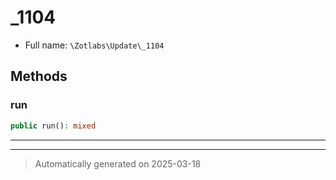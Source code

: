 
# _1104





* Full name: `\Zotlabs\Update\_1104`




## Methods


### run



```php
public run(): mixed
```












***


***
> Automatically generated on 2025-03-18
